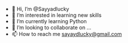 - 👋 Hi, I’m @Sayyadlucky
- 👀 I’m interested in learning new skills
- 🌱 I’m currently learning Python
- 💞️ I’m looking to collaborate on ...
- 📫 How to reach me sayaydlucky@gmail.com

<!---
Sayyadlucky/Sayyadlucky is a ✨ special ✨ repository because its `README.md` (this file) appears on your GitHub profile.
You can click the Preview link to take a look at your changes.
--->

